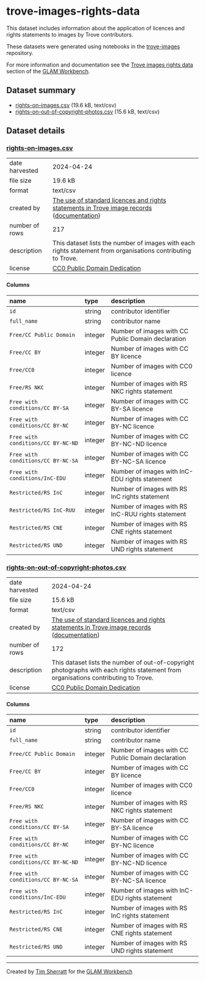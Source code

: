 # trove-images-rights-data

This dataset includes information about the application of licences and rights statements to images by Trove contributors.

These datasets were generated using notebooks in the [trove-images](https://github.com/GLAM-Workbench/trove-images/) repository.

For more information and documentation see the [Trove images rights data](https://glam-workbench.net/trove-images/trove-images-rights-data/) section of the [GLAM Workbench](https://glam-workbench.net).

## Dataset summary
- [rights-on-images.csv](https://github.com/GLAM-Workbench/trove-images-rights-data/raw/main/rights-on-images.csv) (19.6 kB, text/csv)
- [rights-on-out-of-copyright-photos.csv](https://github.com/GLAM-Workbench/trove-images-rights-data/raw/main/rights-on-out-of-copyright-photos.csv) (15.6 kB, text/csv)


## Dataset details

### [rights-on-images.csv](https://github.com/GLAM-Workbench/trove-images-rights-data/raw/main/rights-on-images.csv)

|                |                                                                                                                                                                                                                                                                           |
|:---------------|:--------------------------------------------------------------------------------------------------------------------------------------------------------------------------------------------------------------------------------------------------------------------------|
| date harvested | 2024-04-24                                                                                                                                                                                                                                                                |
| file size      | 19.6 kB                                                                                                                                                                                                                                                                   |
| format         | text/csv                                                                                                                                                                                                                                                                  |
| created by     | <a href='https://github.com/GLAM-Workbench/trove-images/blob/master/rights-statements-on-images.ipynb'>The use of standard licences and rights statements in Trove image records</a> ([documentation](https://glam-workbench.net/trove-images/use-of-rights-statements/)) |
| number of rows | 217                                                                                                                                                                                                                                                                       |
| description    | This dataset lists the number of images with each rights statement from organisations contributing to Trove.                                                                                                                                                              |
| license        | [CC0 Public Domain Dedication](https://creativecommons.org/publicdomain/zero/1.0/)                                                                                                                                                                                        |

#### Columns

| name                               | type    | description                                        |
|:-----------------------------------|:--------|:---------------------------------------------------|
| `id`                               | string  | contributor identifier                             |
| `full_name`                        | string  | contributor name                                   |
| `Free/CC Public Domain`            | integer | Number of images with CC Public Domain declaration |
| `Free/CC BY`                       | integer | Number of images with CC BY licence                |
| `Free/CC0`                         | integer | Number of images with CC0 licence                  |
| `Free/RS NKC`                      | integer | Number of images with RS NKC rights statement      |
| `Free with conditions/CC BY-SA`    | integer | Number of images with CC BY-SA licence             |
| `Free with conditions/CC BY-NC`    | integer | Number of images with CC BY-NC licence             |
| `Free with conditions/CC BY-NC-ND` | integer | Number of images with CC BY-NC-ND licence          |
| `Free with conditions/CC BY-NC-SA` | integer | Number of images with CC BY-NC-SA licence          |
| `Free with conditions/InC-EDU`     | integer | Number of images with InC-EDU rights statement     |
| `Restricted/RS InC`                | integer | Number of images with RS InC rights statement      |
| `Restricted/RS InC-RUU`            | integer | Number of images with RS InC-RUU rights statement  |
| `Restricted/RS CNE`                | integer | Number of images with RS CNE rights statement      |
| `Restricted/RS UND`                | integer | Number of images with RS UND rights statement      |

### [rights-on-out-of-copyright-photos.csv](https://github.com/GLAM-Workbench/trove-images-rights-data/raw/main/rights-on-out-of-copyright-photos.csv)

|                |                                                                                                                                                                                                                                                                           |
|:---------------|:--------------------------------------------------------------------------------------------------------------------------------------------------------------------------------------------------------------------------------------------------------------------------|
| date harvested | 2024-04-24                                                                                                                                                                                                                                                                |
| file size      | 15.6 kB                                                                                                                                                                                                                                                                   |
| format         | text/csv                                                                                                                                                                                                                                                                  |
| created by     | <a href='https://github.com/GLAM-Workbench/trove-images/blob/master/rights-statements-on-images.ipynb'>The use of standard licences and rights statements in Trove image records</a> ([documentation](https://glam-workbench.net/trove-images/use-of-rights-statements/)) |
| number of rows | 172                                                                                                                                                                                                                                                                       |
| description    | This dataset lists the number of out-of-copyright photographs with each rights statement from organisations contributing to Trove.                                                                                                                                        |
| license        | [CC0 Public Domain Dedication](https://creativecommons.org/publicdomain/zero/1.0/)                                                                                                                                                                                        |

#### Columns

| name                               | type    | description                                        |
|:-----------------------------------|:--------|:---------------------------------------------------|
| `id`                               | string  | contributor identifier                             |
| `full_name`                        | string  | contributor name                                   |
| `Free/CC Public Domain`            | integer | Number of images with CC Public Domain declaration |
| `Free/CC BY`                       | integer | Number of images with CC BY licence                |
| `Free/CC0`                         | integer | Number of images with CC0 licence                  |
| `Free/RS NKC`                      | integer | Number of images with RS NKC rights statement      |
| `Free with conditions/CC BY-SA`    | integer | Number of images with CC BY-SA licence             |
| `Free with conditions/CC BY-NC`    | integer | Number of images with CC BY-NC licence             |
| `Free with conditions/CC BY-NC-ND` | integer | Number of images with CC BY-NC-ND licence          |
| `Free with conditions/CC BY-NC-SA` | integer | Number of images with CC BY-NC-SA licence          |
| `Free with conditions/InC-EDU`     | integer | Number of images with InC-EDU rights statement     |
| `Restricted/RS InC`                | integer | Number of images with RS InC rights statement      |
| `Restricted/RS CNE`                | integer | Number of images with RS CNE rights statement      |
| `Restricted/RS UND`                | integer | Number of images with RS UND rights statement      |## Examples of use



----
Created by [Tim Sherratt](https://timsherratt.au) for the [GLAM Workbench](https://glam-workbench.net)